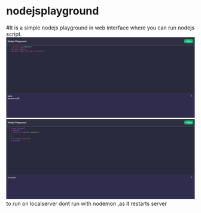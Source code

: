 # nodejsplayground
#It is a simple nodejs playground in web interface where you can run nodejs script.
<img src="./nodejsplay.png"><br>
<img src="./nodejsplay2.png">
to run on localserver dont run with nodemon ,as it restarts server 
